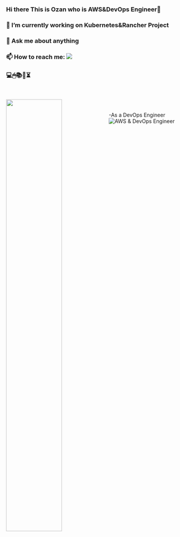 ### Hi there This is Ozan who is AWS&DevOps Engineer👋
### 🔭 I’m currently working on Kubernetes&Rancher Project
### 💬 Ask me about anything
### 📫 How to reach me: [![](https://img.shields.io/badge/linkedin-%230077B5.svg?&style=for-the-badge&logo=linkedin&logoColor=white)](http://www.linkedin.com/in/ozan-yagmur-devops-ozan/)
### 💻🖱📚📌⏳
<br><br>
<img src="https://github-readme-stats.vercel.app/api?username=E2450-Ozan&show_icons=true&theme=vision-friendly-dark" align='left' width="55%">
<br><br>
-As a DevOps Engineer
![AWS & DevOps Engineer](https://developer.akamai.com/sites/default/files/2018-07/devops%20%281%29.gif)
<!--
**E2450-Ozan/E2450-Ozan** is a ✨ _special_ ✨ repository because its `README.md` (this file) appears on your GitHub profile.

Here are some ideas to get you started:

- 🔭 I’m currently working on Kubernetes
- 🌱 I’m currently learning Rancher
- 👯 I’m looking to collaborate on Jenkins & Github Actions
- 🤔 I’m looking for help with Ansible
- 💬 Ask me about anything
- 📫 How to reach me: devops.ozanyagmur@gmail.com
- 😄 Pronouns: dejavu
- ⚡ Fun fact: AWS
-->
